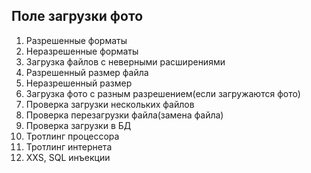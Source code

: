 ## Поле загрузки фото ##

1. Разрешенные форматы 
2. Неразрешенные форматы  
3. Загрузка файлов с неверными расширениями  
4. Разрешенный размер файла 
5. Неразрешенный размер 
6. Загрузка фото с разным разрешением(если загружаются фото) 
7. Проверка загрузки нескольких файлов   
8. Проверка перезагрузки файла(замена файла)  
9. Проверка загрузки в БД  
10. Тротлинг процессора  
11. Тротлинг интернета  
12. XXS, SQL инъекции  
